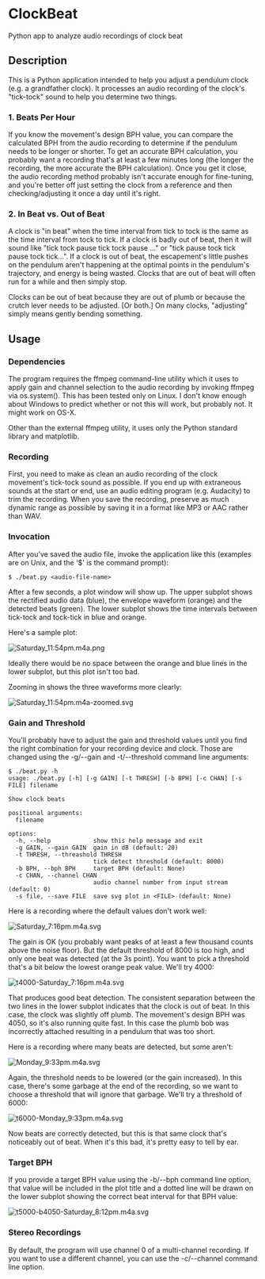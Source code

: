 # ClockBeat
Python app to analyze audio recordings of clock beat

## Description

This is a Python application intended to help you adjust a pendulum
clock (e.g. a grandfather clock). It processes an audio recording of
the clock's "tick-tock" sound to help you determine two things.

### 1. Beats Per Hour

If you know the movement's design BPH value, you can compare the
calculated BPH from the audio recording to determine if the pendulum
needs to be longer or shorter.  To get an accurate BPH calculation,
you probably want a recording that's at least a few minutes long (the
longer the recording, the more accurate the BPH calculation).  Once
you get it close, the audio recording method probably isn't accurate
enough for fine-tuning, and you're better off just setting the clock
from a reference and then checking/adjusting it once a day until it's
right.

### 2. In Beat vs. Out of Beat

A clock is "in beat" when the time interval from tick to tock is the
same as the time interval from tock to tick. If a clock is badly out
of beat, then it will sound like "tick tock pause tick tock pause ..."
or "tick pause tock tick pause tock tick...". If a clock is out of
beat, the escapement's little pushes on the pendulum aren't happening
at the optimal points in the pendulum's trajectory, and energy is
being wasted. Clocks that are out of beat will often run for a while
and then simply stop.

Clocks can be out of beat because they are out of plumb or because the
crutch lever needs to be adjusted. [Or both.] On many clocks, "adjusting"
simply means gently bending something.

## Usage

### Dependencies

The program requires the ffmpeg command-line utility which it uses to
apply gain and channel selection to the audio recording by invoking
ffmpeg via os.system(). This has been tested only on Linux. I don't
know enough about Windows to predict whether or not this will work,
but probably not. It might work on OS-X.

Other than the external ffmpeg utility, it uses only the Python
standard library and matplotlib.

### Recording

First, you need to make as clean an audio recording of the clock
movement's tick-tock sound as possible. If you end up with extraneous
sounds at the start or end, use an audio editing program
(e.g. Audacity) to trim the recording.  When you save the recording,
preserve as much dynamic range as possible by saving it in a format
like MP3 or AAC rather than WAV.

### Invocation

After you've saved the audio file, invoke the application like this
(examples are on Unix, and the '$' is the command prompt):

~~~
$ ./beat.py <audio-file-name>
~~~

After a few seconds, a plot window will show up. The upper subplot
shows the rectified audio data (blue), the envelope waveform
(orange) and the detected beats (green).  The lower subplot shows the 
time intervals between tick-tock and tock-tick in blue and orange.

Here's a sample plot:

![Saturday_11:54pm.m4a.png](imgs/Saturday_11:54pm.m4a.svg?raw)

Ideally there would be no space between the orange and blue lines in
the lower subplot, but this plot isn't too bad.

Zooming in shows the three waveforms more clearly:

![Saturday_11:54pm.m4a-zoomed.svg](imgs/Saturday_11:54pm.m4a-zoomed.svg?raw)

### Gain and Threshold

You'll probably have to adjust the gain and threshold values until you
find the right combination for your recording device and clock. Those
are changed using the -g/--gain and -t/--threshold command line
arguments:

~~~
$ ./beat.py -h
usage: ./beat.py [-h] [-g GAIN] [-t THRESH] [-b BPH] [-c CHAN] [-s FILE] filename

Show clock beats

positional arguments:
  filename

options:
  -h, --help            show this help message and exit
  -g GAIN, --gain GAIN  gain in dB (default: 20)
  -t THRESH, --threashold THRESH
                        tick detect threshold (default: 8000)
  -b BPH, --bph BPH     target BPH (default: None)
  -c CHAN, --channel CHAN
                        audio channel number from input stream (default: 0)
  -s file, --save FILE  save svg plot in <FILE> (default: None)
~~~

Here is a recording where the default values don't work well:

![Saturday_7:16pm.m4a.svg](imgs/Saturday_7:16pm.m4a.svg?raw)

The gain is OK (you probably want peaks of at least a few thousand
counts above the noise floor). But the default threshold of 8000 is
too high, and only one beat was detected (at the 3s point).  You want
to pick a threshold that's a bit below the lowest orange peak
value. We'll try 4000:

 ![t4000-Saturday_7:16pm.m4a.svg](imgs/t4000-Saturday_7:16pm.m4a.svg?raw)

That produces good beat detection. The consistent separation between
the two lines in the lower subplot indicates that the clock is out of
beat. In this case, the clock was slightly off plumb.  The movement's
design BPH was 4050, so it's also running quite fast. In this case the
plumb bob was incorrectly attached resulting in a pendulum that was
too short.

Here is a recording where many beats are detected, but some aren't:

![Monday_9:33pm.m4a.svg](imgs/Monday_9:33pm.m4a.svg?raw)
 
Again, the threshold needs to be lowered (or the gain increased). In
this case, there's some garbage at the end of the recording, so we
want to choose a threshold that will ignore that garbage. We'll try a
threshold of 6000:

![t6000-Monday_9:33pm.m4a.svg](imgs/t6000-Monday_9:33pm.m4a.svg?raw)


Now beats are correctly detected, but this is that same clock that's
noticeably out of beat. When it's this bad, it's pretty easy to tell by
ear.

### Target BPH

If you provide a target BPH value using the -b/--bph command line
option, that value will be included in the plot title and a dotted
line will be drawn on the lower subplot showing the correct beat
interval for that BPH value:

![t5000-b4050-Saturday_8:12pm.m4a.svg](imgs/t5000-b4050-Saturday_8:12pm.m4a.svg?raw)

### Stereo Recordings

By default, the program will use channel 0 of a multi-channel
recording. If you want to use a different channel, you can use the
-c/--channel command line option.
